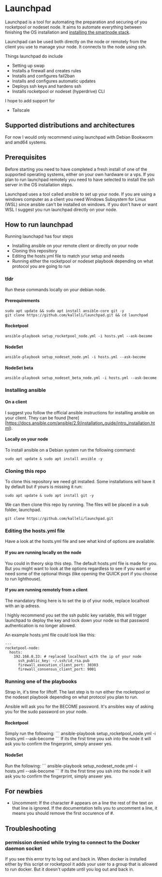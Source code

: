 # Launchpad
Launchpad is a tool for automating the preparation and securing of you rocketpool or nodeset node. It aims to automate everything between finishing the OS installation and [installing the smartnode stack](https://docs.rocketpool.net/guides/node/docker#installing-the-smartnode-stack).

Launchpad can be used both directly on the node or remotely from the client you use to manage your node. It connects to the node using ssh.

Things launchpad do include
* Setting up swap
* Installs a firewall and creates rules
* Installs and configures fail2ban
* Installs and configures automatic updates
* Deploys ssh keys and hardens ssh
* Installs rocketpool or nodeset (hyperdrive) CLI

I hope to add support for
* Tailscale

## Supported distributions and architectures
For now I would only recommend using launchpad with Debian Bookworm and amd64 systems.

## Prerequisites
Before starting you need to have completed a fresh install of one of the supported operating systems, either on your own hardware or a vps. If you plan to run launchpad remotely you need to have selected to install the ssh server in the OS installation steps.

Launchpad uses a tool called ansible to set up your node. If you are using a windows computer as a client you need Windows Subsystem for Linux (WSL) since ansible can't be installed on windows. If you don't have or want WSL I suggest you run launchpad directly on your node.

## How to run launchpad
Running launchapd has four steps
* Installing ansible on your remote client or directly on your node
* Cloning this repository
* Editing the hosts.yml file to match your setup and needs
* Running either the rocketpool or nodeset playbook depending on what protocol you are going to run

### tldr
Run these commands locally on your debian node.

#### Prerequirements
```
sudo apt update && sudo apt install ansible-core git -y
git clone https://github.com/kalleli/launchpad.git && cd launchpad
```
#### Rocketpool
```
ansible-playbook setup_rocketpool_node.yml -i hosts.yml --ask-become
```
#### NodeSet
```
ansible-playbook setup_nodeset_node.yml -i hosts.yml --ask-become
```
#### NodeSet beta
```
ansible-playbook setup_nodeset_beta_node.yml -i hosts.yml --ask-become
```

### Installing ansible
#### On a client
I suggest you follow the official ansible instructions for installing ansible on your client. They can be found [here][https://docs.ansible.com/ansible/2.9/installation_guide/intro_installation.html).

#### Locally on your node
To install ansible on a Debian system run the following command:
```
sudo apt update & sudo apt install ansible -y
```

### Cloning this repo
To clone this repository we need git installed. Some installations will have it by default but if yours is missing it run:
```
sudo apt update & sudo apt install git -y
```
We can then clone this repo by running. The files will be placed in a sub folder, launchpad.
```
git clone https://github.com/kalleli/launchpad.git
```

### Editing the hosts.yml file
Have a look at the hosts.yml file and see what kind of options are available.

#### If you are running locally on the node
You could in theory skip this step. The default hosts.yml file is made for you. But you might want to look at the options regardless to see if you want or need some of the optional things (like opening the QUICK port if you choose to run lighthouse).

#### If you are running remotely from a client
The mandatory thing here is to set the ip of your node, replace localhost with an ip adress.

I highly recommend you set the ssh public key variable, this will trigger launchpad to deploy the key and lock down your node so that password authentication is no longer allowed.

An example hosts.yml file could look like this:
```
---
rocketpool-node:
  hosts:
    192.168.0.33: # replaced localhost with the ip of your node
      ssh_public_key: ~/.ssh/id_rsa.pub
      firewall_execution_client_port: 30303
      firewall_consensus_client_port: 9001
```

### Running one of the playbooks
Strap in, it's time for liftoff. The last step is to run either the rocketpool or the nodeset playbook depending on what protocol you plan to run.

Ansible will ask you for the BECOME password. It's ansibles way of asking you for the sudo password on your node.

#### Rocketpool
Simply run the following:
´´´
ansible-playbook setup_rocketpool_node.yml -i hosts.yml --ask-become
´´´
If its the first time you ssh into the node it will ask you to confirm the fingerprint, simply answer yes.

#### NodeSet
Run the following:
´´´
ansible-playbook setup_nodeset_node.yml -i hosts.yml --ask-become
´´´
If its the first time you ssh into the node it will ask you to confirm the fingerprint, simply answer yes.

## For newbies
* Uncomment: If the character # appears on a line the rest of the text on that line is ignored. If the documentation tells you to uncomment a line, it means you should remove the first occurence of #.

## Troubleshooting

### permission denied while trying to connect to the Docker daemon socket
If you see this error try to log out and back in. When docker is installed either by this script or rocketpool it adds your user to a group that is allowed to run docker. But it doesn't update until you log out and back in.
